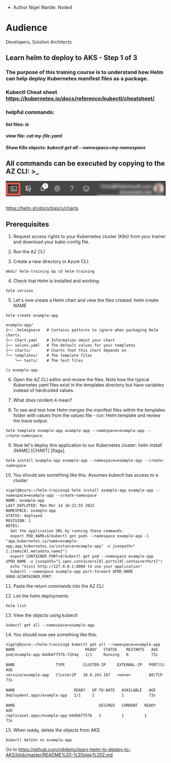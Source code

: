 - Author Nigel Wardle. Node4

# Audience
Developers, Solution Architects  

## Learn helm to deploy to AKS - Step 1 of 3

### The purpose of this training course is to understand how Helm can help deploy Kubernetes manifest files as a package.


### Kubectl Cheat sheet https://kubernetes.io/docs/reference/kubectl/cheatsheet/

### helpful commands:
#### list files: *ls*
#### view file: *cat my-file.yaml*
#### Show K8s objects: *kubectl get all --namespace=my-namespace*

## All commands can be executed by copying to the AZ CLI: >_

 ![The cloud shell icon is highlighted on the menu bar.](media/b4-image35.png "Cloud Shell")

https://helm.sh/docs/topics/charts

## Prerequisites

1. Request access rights to your Kubernetes cluster (K8s) from your trainer and download your kube-config file.

2. Run the AZ CLI

3. Create a new directory in Azure CLI:

```
mkdir helm-training && cd helm-training
```

4. Check that Helm is installed and working:
```
helm version
```

5. Let's now create a Helm chart and view the files created: helm create NAME

```
helm create example-app
```

```
example-app/
├── .helmignore   # Contains patterns to ignore when packaging Helm charts.
├── Chart.yaml    # Information about your chart
├── values.yaml   # The default values for your templates
├── charts/       # Charts that this chart depends on
└── templates/    # The template files
    └── tests/    # The test files
```

```
ls example-app
```

6. Open the AZ CLI editor and review the files. Note how the typical Kubernetes yaml files exist in the templates directory but have variables instead of hardcoded values.

7. What does nindent 4 mean?

8. To see and test how Helm merges the manifest files within the templates folder with  values from the values file - run: Helm template and review the trace output.
```
helm template example-app example-app --namespace=example-app --create-namespace
```

9. Now let's deploy this application to our Kubernetes cluster: helm install [NAME] [CHART] [flags]. 

```
helm install example-app example-app --namespace=example-app --create-namespace
```

10. You should see something like this. Assumes kubectl has access to a cluster

```
nigel@Azure:~/helm-training$ helm install example-app example-app --namespace=example-app --create-namespace
NAME: example-app
LAST DEPLOYED: Mon Mar 14 16:22:55 2022
NAMESPACE: example-app
STATUS: deployed
REVISION: 1
NOTES:
  Get the application URL by running these commands:
  export POD_NAME=$(kubectl get pods --namespace example-app -l "app.kubernetes.io/name=example-app,app.kubernetes.io/instance=example-app" -o jsonpath="{.items[0].metadata.name}")
  export CONTAINER_PORT=$(kubectl get pod --namespace example-app $POD_NAME -o jsonpath="{.spec.containers[0].ports[0].containerPort}")
  echo "Visit http://127.0.0.1:8080 to use your application"
  kubectl --namespace example-app port-forward $POD_NAME 8080:$CONTAINER_PORT
```

11. Paste the return commands into the AZ CLI


12. List the helm deployments

```
helm list
```

13. View the objects using kubectl

```
kubectl get all --namespace=example-app
```

14. You should now see something like this:

```
nigel@Azure:~/helm-training$ kubectl get all --namespace=example-app
NAME                               READY   STATUS    RESTARTS   AGE
pod/example-app-64db6ff57b-72h4q   1/1     Running   0          73s

NAME                  TYPE        CLUSTER-IP     EXTERNAL-IP   PORT(S)   AGE
service/example-app   ClusterIP   10.0.243.187   <none>        80/TCP    73s

NAME                          READY   UP-TO-DATE   AVAILABLE   AGE
deployment.apps/example-app   1/1     1            1           73s

NAME                                     DESIRED   CURRENT   READY   AGE
replicaset.apps/example-app-64db6ff57b   1         1         1       73s
```

15. When ready, delete the objects from AKS

```
kubectl delete ns example-app
```

Go to https://github.com/n4demo/learn-helm-to-deploy-to-AKS/blob/master/README%20-%20step%202.md




